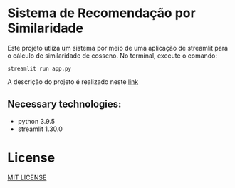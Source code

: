 # Sistema de Recomendação por Similaridade

Este projeto utliza um sistema por meio de uma aplicação de streamlit para o cálculo de similaridade de cosseno. No terminal, execute o comando:

```
streamlit run app.py
```
A descrição do projeto é realizado neste [link](https://laqvillon.github.io/post/chapter-2/)

## Necessary technologies:
  - python 3.9.5  
  - streamlit 1.30.0

# License
[MIT LICENSE](LICENSE)